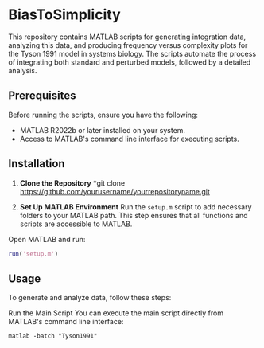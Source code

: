 # BiasToSimplicity

This repository contains MATLAB scripts for generating integration data, analyzing this data, and producing frequency versus complexity plots for the Tyson 1991 model in systems biology. The scripts automate the process of integrating both standard and perturbed models, followed by a detailed analysis.

## Prerequisites

Before running the scripts, ensure you have the following:
- MATLAB R2022b or later installed on your system.
- Access to MATLAB's command line interface for executing scripts.

## Installation

1. **Clone the Repository**
   *git clone https://github.com/yourusername/yourrepositoryname.git

   
2. **Set Up MATLAB Environment**
Run the `setup.m` script to add necessary folders to your MATLAB path. This step ensures that all functions and scripts are accessible to MATLAB.

Open MATLAB and run:
```matlab
run('setup.m')
```

## Usage

To generate and analyze data, follow these steps:

Run the Main Script
You can execute the main script directly from MATLAB's command line interface:
```
matlab -batch "Tyson1991"
```





